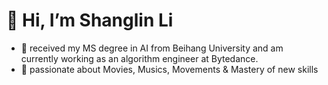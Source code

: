 # 👋 Hi, I’m Shanglin Li
- 👀 received my MS degree in AI from Beihang University and am currently working as an algorithm engineer at Bytedance.
- 🌱 passionate about Movies, Musics, Movements & Mastery of new skills

<!---
lsl001006/lsl001006 is a ✨ special ✨ repository because its `README.md` (this file) appears on your GitHub profile.
You can click the Preview link to take a look at your changes.
--->

